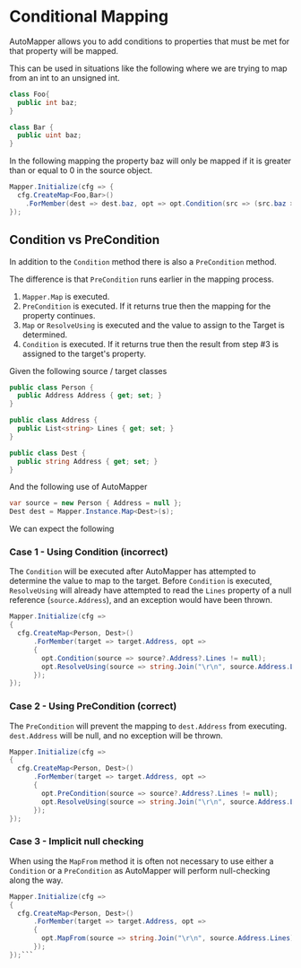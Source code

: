 # Conditional Mapping

AutoMapper allows you to add conditions to properties that must be met for that property will be mapped.

This can be used in situations like the following where we are trying to map from an int to an unsigned int.
```c#
class Foo{
  public int baz;
}

class Bar {
  public uint baz;
}
```

In the following mapping the property baz will only be mapped if it is greater than or equal to 0 in the source object.

```c#
Mapper.Initialize(cfg => {
  cfg.CreateMap<Foo,Bar>()
    .ForMember(dest => dest.baz, opt => opt.Condition(src => (src.baz >= 0)));
});
```

## Condition vs PreCondition

In addition to the `Condition` method there is also a `PreCondition` method.

The difference is that `PreCondition` runs earlier in the mapping process.

1. `Mapper.Map` is executed.
2. `PreCondition` is executed. If it returns true then the mapping for the property continues.
3. `Map` or `ResolveUsing` is executed and the value to assign to the Target is determined.
4. `Condition` is executed. If it returns true then the result from step #3 is assigned to the target's property.

Given the following source / target classes

```c#
public class Person {
  public Address Address { get; set; }
}

public class Address {
  public List<string> Lines { get; set; }
}

public class Dest {
  public string Address { get; set; }
}
```

And the following use of AutoMapper

```c#
var source = new Person { Address = null };
Dest dest = Mapper.Instance.Map<Dest>(s);
```

We can expect the following


### Case 1 - Using Condition (incorrect)

The `Condition` will be executed after AutoMapper has attempted to determine the value to map to the target. Before `Condition` is executed, `ResolveUsing` will already have attempted to read the `Lines` property of a null reference (`source.Address`), and an exception would have been thrown. 

```c#
Mapper.Initialize(cfg =>
{
  cfg.CreateMap<Person, Dest>()
      .ForMember(target => target.Address, opt =>
      {
        opt.Condition(source => source?.Address?.Lines != null);
        opt.ResolveUsing(source => string.Join("\r\n", source.Address.Lines));
      });
});
```

### Case 2 - Using PreCondition (correct)

The `PreCondition` will prevent the mapping to `dest.Address` from executing. `dest.Address` will be null, and no exception will be thrown.

```c#
Mapper.Initialize(cfg =>
{
  cfg.CreateMap<Person, Dest>()
      .ForMember(target => target.Address, opt =>
      {
        opt.PreCondition(source => source?.Address?.Lines != null);
        opt.ResolveUsing(source => string.Join("\r\n", source.Address.Lines));
      });
});
```

### Case 3 - Implicit null checking

When using the `MapFrom` method it is often not necessary to use either a `Condition` or a `PreCondition` as AutoMapper will perform null-checking along the way.

```c#
Mapper.Initialize(cfg =>
{
  cfg.CreateMap<Person, Dest>()
      .ForMember(target => target.Address, opt =>
      {
        opt.MapFrom(source => string.Join("\r\n", source.Address.Lines));
      });
});```